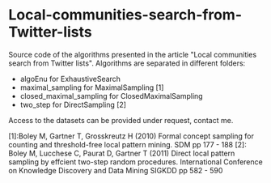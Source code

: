 # Local-communities-search-from-Twitter-lists

Source code of the algorithms presented in the article "Local communities search from Twitter lists". Algorithms are separated in different folders:
  - algoEnu for ExhaustiveSearch
  - maximal_sampling for MaximalSampling [1]
  - closed_maximal_sampling for ClosedMaximalSampling
  - two_step for DirectSampling [2]
  
Access to the datasets can be provided under request, contact me.

[1]:Boley M, Gartner T, Grosskreutz H (2010) Formal concept sampling for counting
and threshold-free local pattern mining. SDM pp 177 - 188
[2]: Boley M, Lucchese C, Paurat D, Gartner T (2011) Direct local pattern sampling
by effcient two-step random procedures. International Conference on
Knowledge Discovery and Data Mining SIGKDD pp 582 - 590
